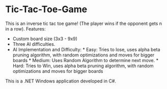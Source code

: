 # Tic-Tac-Toe-Game

This is an inverse tic tac toe game! (The player wins if the opponent gets n in a row). Features:

* Custom board size (3x3 - 9x9)
*  Three AI difficulties.
* AI Implementation and Difficulty:
        * Easy: Tries to lose, uses alpha beta pruning algorithm, with random optimizations and moves for bigger boards
        * Medium: Uses Random Algorithm to determine next move.
        * Hard: Tries to Win, uses alpha beta pruning algorithm, with random optimizations and moves for bigger boards
           
This is a .NET Windows application developed in C#.
